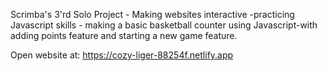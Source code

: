 Scrimba's 3'rd Solo Project - Making websites interactive
-practicing Javascript skills - making a basic basketball counter using Javascript-with adding points feature and starting a new game feature.

Open website at: https://cozy-liger-88254f.netlify.app
